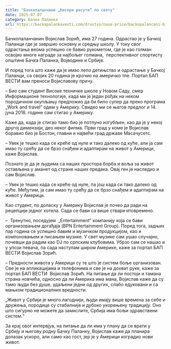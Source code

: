 ```yaml
---
title: "Бачкопаланчани „бисери расути“ по свету"
date: 2025-07-07
category: Бачка Паланка
url: https://backapalankavesti.com/drustvo/nase-price/backopalancani-biseri-rasuti-po-svetu/
---
```


Бачкопаланчанин Војислав Зорић, има 27 година. Oдрастао je у Бачкој Паланци где је завршио основну и средњу школу. У току свог одрастања веома успешно се бавио рукометом, где је као голман освојио многе награде за најбољег голмана,  перспективног спортисту општине Бачка Паланка, Војводине и Србије.

И поред тога што каже да је имао лепо детињство и одрастање у Бачкој Паланци, са својих 20 година је крочио на америчко тле. Портал БАП ВЕСТИ вам преноси Војиславову причу.

– Био сам студент Високе техничке школе у Новом Саду, смер Информационе технологије, када ми је један рођак на неком породичном окупљању предложио да би било супер да преко програма „Work and travel“ одем у Америку. Свидео ми се његов предлог и 14. јуна 2018. године сам стигао у Америку.

Каже да, када је стигао тамо био је потпуно изгубљен, као да је у некој другој димензији, део неког филма. Први град у коме је Војислав боравио био је Бостон, главни и највећи град државе Масачусетс.

– Увек је тешко када се креће од нуле и тако далеко од куће, али ја сам имао ту срећу да се брзо снађем и адаптирам на живот у Америци, каже Војислав.

Познато је да је људима са наших простора борба и воља за живот остављена у аманет од стране наших предака. Овај ген је наследио и сам Војислав.

– Увек је тешко када се креће од нуле, па још када си тако далеко од куће. Међутим, ја сам имао ту срећу да се брзо снађем и адаптирам на живот у Америци.

Као студент, по доласку у Америку Војислав је почео да ради на рецепцији једног хотела. Сада се бави са више ствари итовремено.

–  Тренутно, поседујем  „Entertainment“ компанију која се бави организовањем догађаја (BPN Entertainment Group). Поред тога, задњих пар година се успешно бавим и музичком продукцијом, као и компоновањем и писањем музике. У свет музике сам ушао случајно, почевши да радим као DJ по српским клубовима. Убрзо сам се нашао и у улози певача, па сада наступам широм Америке, каже за портал БАП ВЕСТИ Војислав Зорић.

– Предности живота у Америци су те што је систем боље организован. Све је на апликацијама и телефонима и све је на дохват руке, каже за портал БАП ВЕСТИ  Војислав Зорић. На питање да ли постоји и тамана страна новчића, односно да ли Америка има мана, Војислав каже да су тамо људи без душе, удаљени једни од других, слабо едуковани и са мањком традиционалних вредности.

„Живот у Србији је много лагоднији, људи имају више времена за себе и дружења, породице су стабилније и дубоко укорењену традицију. Оно што сигурно не можете да замислите, Србија има бољи здравствени систем.“

За крај овог интервјуа, на питање да ли има у плану да се врати у Србију и његову родну Бачку Паланку, Војислав каже да планира долазак ускоро, али само као гост, јер је у Америци изградио нови живот.

